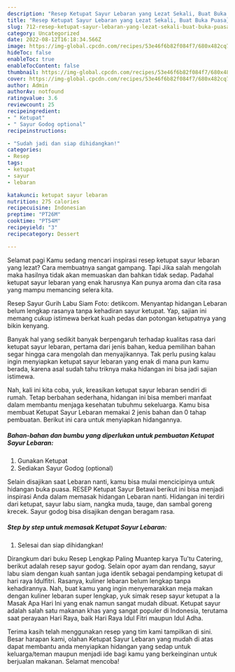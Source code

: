 ```yaml
---
description: "Resep Ketupat Sayur Lebaran yang Lezat Sekali, Buat Buka Puasa}"
title: "Resep Ketupat Sayur Lebaran yang Lezat Sekali, Buat Buka Puasa}"
slug: 712-resep-ketupat-sayur-lebaran-yang-lezat-sekali-buat-buka-puasa
category: Uncategorized
date: 2022-08-12T16:18:34.566Z
image: https://img-global.cpcdn.com/recipes/53e46f6b82f084f7/680x482cq70/ketupat-sayur-lebaran-foto-resep-utama.jpg
hideToc: false
enableToc: true
enableTocContent: false
thumbnail: https://img-global.cpcdn.com/recipes/53e46f6b82f084f7/680x482cq70/ketupat-sayur-lebaran-foto-resep-utama.jpg
cover: https://img-global.cpcdn.com/recipes/53e46f6b82f084f7/680x482cq70/ketupat-sayur-lebaran-foto-resep-utama.jpg
author: Admin
authorAv: notfound
ratingvalue: 3.6
reviewcount: 25
recipeingredient:
- " Ketupat"
- " Sayur Godog optional"
recipeinstructions:

- "Sudah jadi dan siap dihidangkan!"
categories:
- Resep
tags:
- ketupat
- sayur
- lebaran

katakunci: ketupat sayur lebaran 
nutrition: 275 calories
recipecuisine: Indonesian
preptime: "PT26M"
cooktime: "PT54M"
recipeyield: "3"
recipecategory: Dessert

---
```



Selamat pagi Kamu sedang mencari inspirasi resep ketupat sayur lebaran yang lezat? Cara membuatnya sangat gampang. Tapi Jika salah mengolah maka hasilnya tidak akan memuaskan dan bahkan tidak sedap. Padahal ketupat sayur lebaran yang enak harusnya Kan punya aroma dan cita rasa yang mampu memancing selera kita.


Resep Sayur Gurih Labu Siam Foto: detikcom. Menyantap hidangan Lebaran belum lengkap rasanya tanpa kehadiran sayur ketupat. Yap, sajian ini memang cukup istimewa berkat kuah pedas dan potongan ketupatnya yang bikin kenyang.

Banyak hal yang sedikit banyak berpengaruh terhadap kualitas rasa dari ketupat sayur lebaran, pertama dari jenis bahan, kedua pemilihan bahan segar hingga cara mengolah dan menyajikannya. Tak perlu pusing kalau ingin menyiapkan ketupat sayur lebaran yang enak di mana pun kamu berada, karena asal sudah tahu triknya maka hidangan ini bisa jadi sajian istimewa.


Nah, kali ini kita coba, yuk, kreasikan ketupat sayur lebaran sendiri di rumah. Tetap berbahan sederhana, hidangan ini bisa memberi manfaat dalam membantu menjaga kesehatan tubuhmu sekeluarga. Kamu bisa membuat Ketupat Sayur Lebaran memakai 2 jenis bahan dan 0 tahap pembuatan. Berikut ini cara untuk menyiapkan hidangannya.

<!--inarticleads1-->

##### Bahan-bahan dan bumbu yang diperlukan untuk pembuatan Ketupat Sayur Lebaran:

1. Gunakan  Ketupat
1. Sediakan  Sayur Godog (optional)


Selain disajikan saat Lebaran nanti, kamu bisa mulai mencicipinya untuk hidangan buka puasa. RESEP Ketupat Sayur Betawi berikut ini bisa menjadi inspirasi Anda dalam memasak hidangan Lebaran nanti. Hidangan ini terdiri dari ketupat, sayur labu siam, nangka muda, tauge, dan sambal goreng krecek. Sayur godog bisa disajikan dengan beragam rasa. 

<!--inarticleads2-->

##### Step by step untuk memasak Ketupat Sayur Lebaran:


1. Selesai dan siap dihidangkan!

Dirangkum dari buku Resep Lengkap Paling Muantep karya Tu&#39;tu Catering, berikut adalah resep sayur godog. Selain opor ayam dan rendang, sayur labu siam dengan kuah santan juga identik sebagai pendamping ketupat di hari raya Idulfitri. Rasanya, kuliner lebaran belum lengkap tanpa kehadirannya. Nah, buat kamu yang ingin menyemarakkan meja makan dengan kuliner lebaran super lengkap, yuk simak resep sayur ketupat a la Masak Apa Hari Ini yang enak namun sangat mudah dibuat. Ketupat sayur adalah salah satu makanan khas yang sangat populer di Indonesia, terutama saat perayaan Hari Raya, baik Hari Raya Idul Fitri maupun Idul Adha. 

Terima kasih telah menggunakan resep yang tim kami tampilkan di sini. Besar harapan kami, olahan Ketupat Sayur Lebaran yang mudah di atas dapat membantu anda menyiapkan hidangan yang sedap untuk keluarga/teman maupun menjadi ide bagi kamu yang berkeinginan untuk berjualan makanan. Selamat mencoba!
